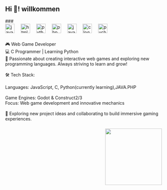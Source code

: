 <h2 align="left">Hi 👋! willkommen</h2>
###
<div align="left">
  <img src="https://cdn.jsdelivr.net/gh/devicons/devicon/icons/javascript/javascript-original.svg" height="30" alt="javascript logo"  />
  <img width="12" />
  <img src="https://cdn.jsdelivr.net/gh/devicons/devicon/icons/html5/html5-original.svg" height="30" alt="html5 logo"  />
  <img width="12" />
  <img src="https://cdn.jsdelivr.net/gh/devicons/devicon/icons/python/python-original.svg" height="30" alt="python logo"  />
  <img width="12" />
  <img src="https://cdn.jsdelivr.net/gh/devicons/devicon/icons/php/php-original.svg" height="30" alt="php logo"  />
  <img width="12" />
  <img src="https://cdn.jsdelivr.net/gh/devicons/devicon/icons/java/java-original.svg" height="30" alt="java logo"  />
  <img width="12" />
  <img src="https://cdn.jsdelivr.net/gh/devicons/devicon/icons/c/c-original.svg" height="30" alt="c logo"  />
  <img width="12" />
  <img src="https://cdn.jsdelivr.net/gh/devicons/devicon/icons/pycharm/pycharm-original.svg" height="30" alt="pycharm logo"  />
</div>

###

<p align="left">🎮 Web Game Developer <br>💻 C Programmer | Learning Python<br>🚀 Passionate about creating interactive web games and exploring new programming languages. Always striving to learn and grow!<br><br>🛠️ Tech Stack:<br><br>Languages: JavaScript, C, Python(currently learning),JAVA.PHP<br><br>Game Engines: Godot & Construct2/3<br>Focus: Web game development and innovative mechanics<br><br>🌱 Exploring new project ideas and collaborating to build immersive gaming experiences.</p>

###

<img align="right" height="182" src="https://c.tenor.com/ZOfq5Jc-PYgAAAAd/tenor.gif"  />

###

>

###

<br clear="both">


###
